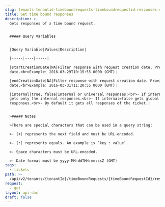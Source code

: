 ```yaml
---
slug: tenants-tenantid-timeboundrequests-timeboundrequestid-responses-search
title: Get time bound responses
description: >-
  Gets responses of a time bound request.


  ##### Query Variables


  |Query Variable|Values|Description|

  |-----|----|-----|

  |startCreationDate|NA|Filter response with request creation date. Provide from
  date.<br>Example: 2016-03-29T10:15:55 0000 (GMT)|

  |endCreationDate|NA|Filter response with request creation date. Provide to
  date.<br>Example: 2016-03-31T11:20:55 0000 (GMT)|

  |internal|true, false|Internal or universal responses:<br>- If internal=true
  gets only the internal responses.<br>- If internal=false gets global
  responses.<br>- By default it gets all responses of the ticket.|


  >##### Notes

  >There are special characters that can be used in a query string:

  >- (+) represents the next field and must be URL-encoded.

  >- (:) represents equals. An example is `key : value`.

  >- Space characters must be URL-encoded.

  >- Date format must be yyyy-MM-ddTHH:mm:ssZ (GMT)
tags:
  - tickets
path: >-
  /api/v2/tenants/{tenantId}/timeBoundRequests/{timeBoundRequestId}/responses/search
request:
  - get
layout: api-doc
draft: false
---
```

